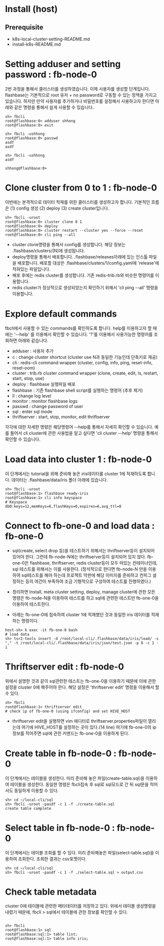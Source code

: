 # Install (host)

## Prerequisite

- k8s-local-cluster-setting-README.md
- install-k8s-README.md

# Setting adduser and setting password : fb-node-0

2번 과정을 통해서 클러스터를 생성하였습니다. 이제 사용자를 생성할 단계입니다. flashbase는 기본적으로 root
유저 + no password로 구동할 수 있는 정책을 가지고 있습니다. 하지만 만약 사용자를 추가하거나 비밀번호를
설정해서 사용하고자 한다면 아래와 같은 명령을 통해서 쉽게 사용할 수 있습니다.

```
sh> fbcli
root@flashbase:0> adduser shhong
root@flashbase:0> exit

sh> fbcli -ushhong
root@flashbase:0> passwd
asdf
asdf

sh> fbcli -ushhong
asdf

shhong@flashbase:0>
```

# Clone cluster from 0 to 1 : fb-node-0

이번에는 본격적으로 데이터 적재를 위한 클러스터를 생성하고자 합니다. 기본적인 흐름은 (1) config 생성
(2) deploy (3) create cluster입니다.

```
sh> fbcli -uroot
root@flashbase:0> cluster clone 0 1
root@flashbase:0> deploy
root@flashbase:0> cluster restart --cluster yes --force --reset
root@flashbase:0> cli ping --all
```

- cluster clone명령을 통해서 config를 생성합니다.
  해당 정보는 .flashbase/clusters/[N]에 생성됩니다.
- deploy명령을 통해서 배포합니다. .flashbase/releases아래에 있는 인스톨 파일을 배포합니다.
  배포할 대상은 .flashbase/clusters/1/config.yaml에 'release'에 적혀있는 파일입니다.
- 배포 후에는 redis cluster를 생성합니다. 기존 redis-trib.rb와 비슷한 명령어를 이용합니다.
- redis cluster가 정상적으로 생성되었는지 확인하기 위해서 'cli ping --all' 명령을 이용합니다.

# Explore default commands

fbcli에서 사용할 수 있는 commands를 확인하도록 합니다. help를 이용하고자 할 때에는 '--help'
를 이용해서 확인할 수 있습니다. '?'를 이용해서 사용가능한 명령어를 조회하면 아래와 같습니다.

- adduser : 사용자 추가
- c : change cluster shortcut (cluster use N과 동일한 기능인데 단축키로 제공)
- cli : redis-cli command wrapper (cluster, config, info, ping, reset-info, reset-oom)
- cluster : trib.rb cluster command wrapper (clone, create, edit, ls, restart, start, stop, use)
- deploy : flashbase 실행파일 배포
- flashbase : 기존 flashbase shell script를 실행하는 명령어 (추후 제거)
- ll : change log level
- monitor : monitor flashbase logs
- passwd : change password of user
- sql : enter sql mode
- thriftserver : start, stop, monitor, edit thriftserver

각각에 대한 자세한 명령은 해당명령어 --help를 통해서 자세히 확인할 수 있습니다. 예를 들어서 cli cluster에
관한 사용법을 알고 싶다면 'cli cluster --help' 명령을 통해서 확인할 수 있습니다.

# Load data into cluster 1 : fb-node-0

이 단계에서는 tutorial을 위해 준비해 놓은 iris데이터를 cluster 1에 적재하도록 합니다.
데이터는 .flashbase/data/iris 폴더 아래에 있습니다.

```
sh> fbcli -uroot
root@flashbase:1> flashbase ready-iris
root@flashbase:1> cli info keyspace
# Keyspace
db0:keys=12,memKeys=6,flashKeys=0,expires=6,avg_ttl=0
```

# Connect to fb-one-0 and load data : fb-one-0

- sql(create, select drop 등)을 테스트하기 위해서는 thriftserver등이 설치되어 있어야 한다.
  그런데 fb-node-N에는 thriftserver등이 설치되어 있지 않다.
  fb-one-0은 flashbase, thriftserver, redis cluster등이 모두 떠있는 컨테이너인데,
  sql 테스트를 위해서는 이를 사용한다. (정석적으로 한다면 fb-node-N 만을 이용하여 sql테스트를 해야 하는데
  프로젝트 막판에 해당 이미지를 준비하고 컨피그 설정하는 등의 여건이 부족하여 조금 기형적으로 구성하여 테스트를 진행하였다.)

- 정리하면 Install, meta cluster setting, deploy, manage cluster에 관한 모든 명령은
  fb-node-N을 이용하여 테스트를 하고 sql에 관련한 테스트만 fb-one-0을 이용하여 테스트한다.

- 아래는 fb-one-0에 접속하여 cluster 1에 적재했던 것과 동일한 iris 데이터를 적재하는 명령이다.

```
host-sh> k exec -it fb-one-0 bash
# load data
sh> tsr2-tools insert -d /root/local-cli/.flashbase/data/iris/load/ -s "," -t /root/local-cli/.flashbase/data/iris/json/test.json -p 8 -c 1 -i
```

# Thriftserver edit : fb-node-0

위에서 설명한 것과 같이 sql관련한 테스트는 fb-one-0을 이용하기 때문에 이에 관한 설정을 cluster 0에
해주어야 한다. 해당 설정은 'thriftserver edit' 명령을 이용해서 할 수 있다.

```
sh> fbcli
root@flashbase:1> thriftserver edit
# check ip of fb-one-0 (using ifconfig) and set HIVE_HOST
```

- thriftserver edit을 실행하면 vim 에디터로 thriftserver.properties파일이 열리는데
  여기에 HIVE_HOST를 설정하는 곳이 있다.(14 line) 여기에 fb-one-0의 ip정보를 적어주면 sql에
  관한 커맨드는 fb-one-0을 이용하게 된다.

# Create table in fb-node-0 : fb-node-0

이 단계에서는 테이블을 생성한다. 미리 준비해 놓은 파일(create-table.sql)을 이용하여 테이블을 생성한다.
동일한 명령은 fbcli접속 후 sql<enter>로 sql모드로 간 뒤 sql문을 적어서도 동일하게 이용할 수 있다.

```
sh> cd ~/local-cli/sql
sh> fbcli -uroot -pasdf -c 1 -f ./create-table.sql
create table complete
```

# Select table in fb-node-0 : fb-node-0

이 단계에서는 테이블 조회를 할 수 있다. 미리 준비해놓은 파일(select-table.sql)을 이용하여 조회한다.
조회한 결과는 csv포멧이다.

```
sh> cd ~/local-cli/sql
sh> fbcli -uroot -pasdf -c 1 -f ./select-table.sql > output.csv
```

# Check table metadata

cluster 0에 테이블에 관련한 메타데이터를 저장하고 있다. 위에서 테이블 생성명령을 내렸기 때문에,
fbcli > sql에서 테이블에 관한 정보를 확인할 수 있다.

```

sh> fbcli
root@flashbase:1> sql
root@flashbase:sql:1> table list;
root@flashbase:sql:1> table info iris;

```
